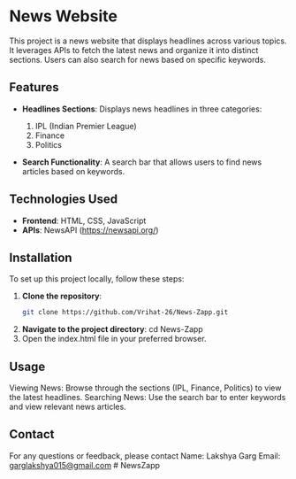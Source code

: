 # News Website

This project is a news website that displays headlines across various topics. It leverages APIs to fetch the latest news and organize it into distinct sections. Users can also search for news based on specific keywords.

## Features

- **Headlines Sections**: Displays news headlines in three categories:

  1. IPL (Indian Premier League)
  2. Finance
  3. Politics

- **Search Functionality**: A search bar that allows users to find news articles based on keywords.

## Technologies Used

- **Frontend**: HTML, CSS, JavaScript
- **APIs**: NewsAPI (https://newsapi.org/)

## Installation

To set up this project locally, follow these steps:

1. **Clone the repository**:
   ```bash
   git clone https://github.com/Vrihat-26/News-Zapp.git
   ```
2. **Navigate to the project directory**:
   cd News-Zapp
3. Open the index.html file in your preferred browser.

## Usage

Viewing News: Browse through the sections (IPL, Finance, Politics) to view the latest headlines.
Searching News: Use the search bar to enter keywords and view relevant news articles.

## Contact

For any questions or feedback, please contact
Name: Lakshya Garg
Email: garglakshya015@gmail.com
#   N e w s Z a p p 
 
 
